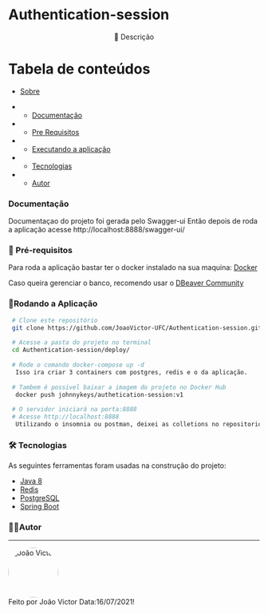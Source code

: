 
 <h1> Authentication-session </h1>
 <p id="sobre" align="center">
📱 Descrição   <!-- Uma aplicação para fazer autenticação de usuarios e salvar a sessão no Redis -->

Tabela de conteúdos 
================= 
<!--ts-->
 * [Sobre](#sobre) 
  
 *  * [Documentação](#documentacao)
 *  * [Pre Requisitos](#pre-requisitos)
 *  * [Executando a aplicação](#rodando)
 * * [Tecnologias](#tecnologias)
 *  * [Autor](#autor)
 <!--te-->

### Documentação<a id="documentacao"></a>
 
 Documentaçao do projeto foi gerada pelo Swagger-ui
 Então depois de roda a aplicação acesse http://localhost:8888/swagger-ui/
 
### 🛒 Pré-requisitos<a id="pre-requisitos"></a>

  Para roda a aplicação bastar ter o docker instalado na sua maquina:
 [Docker](https://www.docker.com/)
 
 Caso queira gerenciar o banco, recomendo usar o [DBeaver Community](https://dbeaver.io/)
 
   ### 📀Rodando a Aplicação<a id="rodando"></a>
   
````bash 
 # Clone este repositório
 git clone https://github.com/JoaoVictor-UFC/Authentication-session.git
 
 # Acesse a pasta do projeto no terminal
 cd Authentication-session/deploy/
 
 # Rode o comando docker-compose up -d
  Isso ira criar 3 containers com postgres, redis e o da aplicação.
  
 # Tambem é possivel baixar a imagem do projeto no Docker Hub
  docker push johnnykeys/authetication-session:v1
 
 # O servidor iniciará na porta:8888
 # Acesse http://localhost:8888
  Utilizando o insomnia ou postman, deixei as colletions no repositorio
 ````
 
### 🛠 Tecnologias<a id="tecnologias"></a>
 As seguintes ferramentas foram usadas na construção do projeto:
 
  - [Java 8](https://www.oracle.com/br/java/technologies/javase/javase-jdk8-downloads.html) 
  - [Redis](https://redis.io/)
  - [PostgreSQL](https://www.postgresql.org/)
  - [Spring Boot](https://spring.io/projects/spring-boot)

### 👨‍💻Autor <a id="autor"> </a>

---
<a href="https://github.com/JoaoVictor-UFC" style="text-decoration: none;">
<img style="border-radius: 50%;" src="https://avatars.githubusercontent.com/u/56576465?v=4" width="100px;"  alt="João Victor"/>

<br />
<span> Feito por João Victor 
  Data:16/07/2021! </span> 
</a> 
